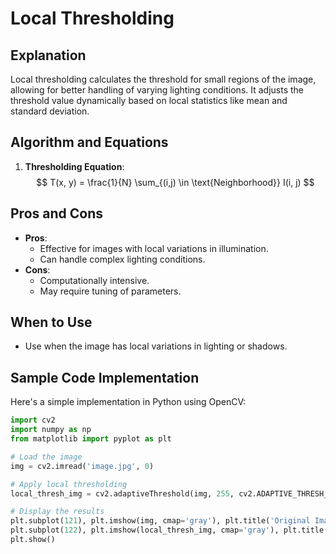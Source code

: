 
# Local Thresholding

## Explanation
Local thresholding calculates the threshold for small regions of the image, allowing for better handling of varying lighting conditions. It adjusts the threshold value dynamically based on local statistics like mean and standard deviation.

## Algorithm and Equations
1. **Thresholding Equation**:
   $$
   T(x, y) = \frac{1}{N} \sum_{(i,j) \in \text{Neighborhood}} I(i, j)
   $$

## Pros and Cons
- **Pros**:
  - Effective for images with local variations in illumination.
  - Can handle complex lighting conditions.
- **Cons**:
  - Computationally intensive.
  - May require tuning of parameters.

## When to Use
- Use when the image has local variations in lighting or shadows.

## Sample Code Implementation

Here's a simple implementation in Python using OpenCV:

```python
import cv2
import numpy as np
from matplotlib import pyplot as plt

# Load the image
img = cv2.imread('image.jpg', 0)

# Apply local thresholding
local_thresh_img = cv2.adaptiveThreshold(img, 255, cv2.ADAPTIVE_THRESH_MEAN_C, cv2.THRESH_BINARY, 11, 2)

# Display the results
plt.subplot(121), plt.imshow(img, cmap='gray'), plt.title('Original Image')
plt.subplot(122), plt.imshow(local_thresh_img, cmap='gray'), plt.title('Local Thresholding')
plt.show()
